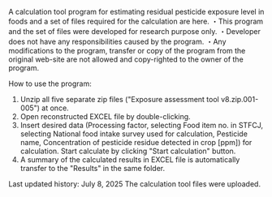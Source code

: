 A calculation tool program for estimating residual pesticide exposure level in foods and a set of files required for the calculation are here.
・This program and the set of files were developed for research purpose only.
・Developer does not have any responsibilities caused by the program.
・Any modifications to the program, transfer or copy of the program from the original web-site are not allowed and copy-righted to the owner of the program.

How to use the program:
1. Unzip all five separate zip files ("Exposure assessment tool v8.zip.001-005") at once. 
2. Open reconstructed EXCEL file by double-clicking.
3. Insert desired data (Processing factor, selecting Food item no. in STFCJ, selecting National food intake survey used for calculation, Pesticide name, Concentration of pesticide residue detected in crop [ppm]) for calculation. Start calculate by clicking "Start calculation" button.
5. A summary of the calculated results in EXCEL file is automatically transfer to the "Results" in the same folder.

Last updated history:
July 8, 2025
The calculation tool files were uploaded.
